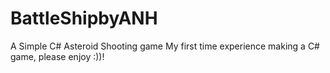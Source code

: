 # BattleShipbyANH
A  Simple C# Asteroid Shooting game
My first time experience making a C# game, please enjoy :))!
